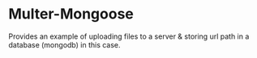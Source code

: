 # Multer-Mongoose
Provides an example of uploading files to a server & storing url path in a database (mongodb) in this case.

